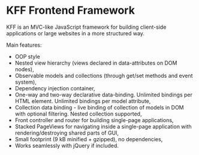 KFF Frontend Framework
======================

KFF is an MVC-like JavaScript framework for building client-side applications or large websites in a more structured way.

Main features:

* OOP style
* Nested view hierarchy (views declared in data-attributes on DOM nodes),
* Observable models and collections (through get/set methods and event system),
* Dependency injection container,
* One-way and two-way declarative data-binding. Unlimited bindings per HTML element. Unlimited bindings per model attribute,
* Collection data binding - live binding of collection of models in DOM with optional filtering. Nested collection supported,
* Front controller and router for building single-page applications,
* Stacked PageViews for navigating inside a single-page application with rendering/destroying shared parts of GUI,
* Small footprint (9 kB minified + gzipped), no dependencies,
* Works seamlessly with jQuery if included.
